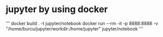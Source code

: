 # jupyter by using docker
'''
docker build . -t jupyter/notebook
docker run --rm -it -p 8888:8888 -v "/home/burcu/jupyter/workdir:/home/jupyter" jupyter/notebook
'''
